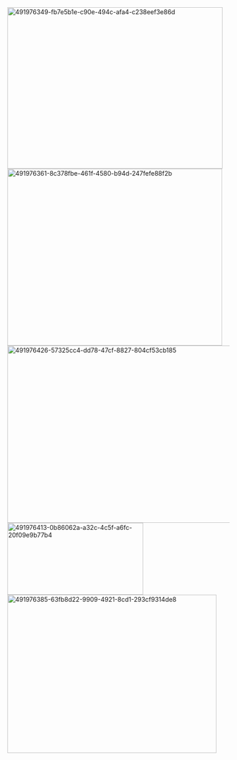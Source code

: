 <img width="488" height="366" alt="491976349-fb7e5b1e-c90e-494c-afa4-c238eef3e86d" src="https://github.com/user-attachments/assets/73b65df8-2564-4e3e-a26a-1f377a2293e4" />
<img width="487" height="401" alt="491976361-8c378fbe-461f-4580-b94d-247fefe88f2b" src="https://github.com/user-attachments/assets/640b4d5d-8913-4dd4-b1ba-a7b7ea5f283b" />
<img width="630" height="402" alt="491976426-57325cc4-dd78-47cf-8827-804cf53cb185" src="https://github.com/user-attachments/assets/03bc584a-1734-40be-b99d-690d16a2c35f" />
<img width="308" height="163" alt="491976413-0b86062a-a32c-4c5f-a6fc-20f09e9b77b4" src="https://github.com/user-attachments/assets/61e00811-6436-4969-9935-cdb40b677370" />
<img width="474" height="359" alt="491976385-63fb8d22-9909-4921-8cd1-293cf9314de8" src="https://github.com/user-attachments/assets/dc470698-29e2-429c-bd99-0b18790c3e25" />
